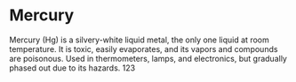 # Mercury
Mercury (Hg) is a silvery-white liquid metal, the only one liquid at room temperature. It is toxic, easily evaporates, and its vapors and compounds are poisonous. Used in thermometers, lamps, and electronics, but gradually phased out due to its hazards.
123
